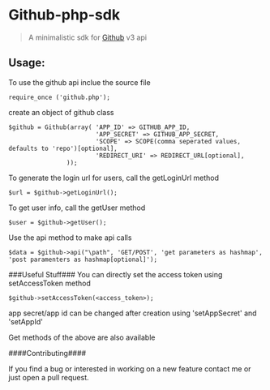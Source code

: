 Github-php-sdk
==============

> A minimalistic sdk for [Github](http://developer.github.com/v3/) v3 api

Usage:
-----
To use the github api inclue the source file

```require_once ('github.php');```

create an object of github class 

```
$github = Github(array( 'APP_ID' => GITHUB_APP_ID, 
                        'APP_SECRET' => GITHUB_APP_SECRET,
                        'SCOPE' => SCOPE(comma seperated values, defaults to 'repo')[optional],
                        'REDIRECT_URI' => REDIRECT_URL[optional],
                ));             
```

To generate the login url for users, call the getLoginUrl method

```$url = $github->getLoginUrl();```

To get user info, call the getUser method

```$user = $github->getUser();```

Use the api method to make api calls

```$data = $github->api("\path", 'GET/POST', 'get parameters as hashmap', 'post paramenters as hashmap[optional]');```

###Useful Stuff###
You can directly set the access token using setAccessToken method

```$github->setAccessToken(<access_token>);```

app secret/app id can be changed after creation using 'setAppSecret' and 'setAppId'

Get methods of the above are also available

####Contributing####

If you find a bug or interested in working on a new feature contact me or just open a pull request.